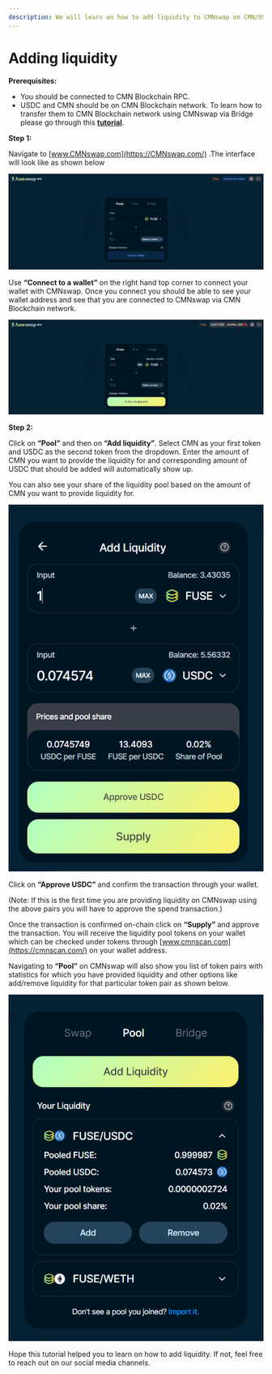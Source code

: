 ```yaml
---
description: We will learn on how to add liquidity to CMNswap on CMN/USDC pair.
---
```


# Adding liquidity

**Prerequisites:**

* You should be connected to CMN Blockchain RPC.
* USDC and CMN should be on CMN Blockchain network. To learn how to transfer them to CMN Blockchain network using CMNswap via Bridge please go through this [**tutorial**](https://doc.cmnscan.com/the-CMN-chain/token-bridges/transfer-CMN-using-bridge-on-CMNswap).

**Step 1:**

Navigate to [www.CMNswap.com](https://CMNswap.com/) .The interface will look like as shown below

![](../.gitbook/assets/0%20%287%29.png)

Use **“Connect to a wallet”** on the right hand top corner to connect your wallet with CMNswap. Once you connect you should be able to see your wallet address and see that you are connected to CMNswap via CMN Blockchain network.

![](../.gitbook/assets/1%20%2810%29.png)

  
**Step 2:**

Click on **“Pool”** and then on **“Add liquidity”**. Select CMN as your first token and USDC as the second token from the dropdown. Enter the amount of CMN you want to provide the liquidity for and corresponding amount of USDC that should be added will automatically show up.

You can also see your share of the liquidity pool based on the amount of CMN you want to provide liquidity for.

![](../.gitbook/assets/2%20%2810%29.png)

Click on **“Approve USDC”** and confirm the transaction through your wallet.

\(Note: If this is the first time you are providing liquidity on CMNswap using the above pairs you will have to approve the spend transaction.\)

Once the transaction is confirmed on-chain click on **“Supply”** and approve the transaction. You will receive the liquidity pool tokens on your wallet which can be checked under tokens through [www.cmnscan.com](https://cmnscan.com/) on your wallet address.

Navigating to **“Pool”** on CMNswap will also show you list of token pairs with statistics for which you have provided liquidity and other options like add/remove liquidity for that particular token pair as shown below.

![](../.gitbook/assets/3%20%289%29.png)

Hope this tutorial helped you to learn on how to add liquidity. If not, feel free to reach out on our social media channels.

